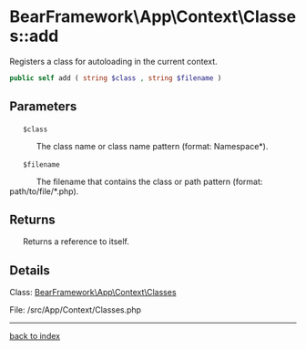 # BearFramework\App\Context\Classes::add

Registers a class for autoloading in the current context.

```php
public self add ( string $class , string $filename )
```

## Parameters

&nbsp;&nbsp;&nbsp;&nbsp;&nbsp;&nbsp;`$class`

&nbsp;&nbsp;&nbsp;&nbsp;&nbsp;&nbsp;&nbsp;&nbsp;&nbsp;&nbsp;&nbsp;&nbsp;The class name or class name pattern (format: Namespace\*).

&nbsp;&nbsp;&nbsp;&nbsp;&nbsp;&nbsp;`$filename`

&nbsp;&nbsp;&nbsp;&nbsp;&nbsp;&nbsp;&nbsp;&nbsp;&nbsp;&nbsp;&nbsp;&nbsp;The filename that contains the class or path pattern (format: path/to/file/*.php).

## Returns

&nbsp;&nbsp;&nbsp;&nbsp;&nbsp;&nbsp;Returns a reference to itself.

## Details

Class: [BearFramework\App\Context\Classes](bearframework.app.context.classes.class.md)

File: /src/App/Context/Classes.php

---

[back to index](index.md)


